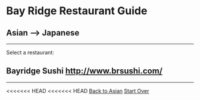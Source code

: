 # Bay Ridge Restaurant Guide
## Asian --> Japanese
---
Select a restaurant:
## Bayridge Sushi http://www.brsushi.com/
---
<<<<<<< HEAD
<<<<<<< HEAD
[Back to Asian](../asian)
[Start Over](../../home.md)
